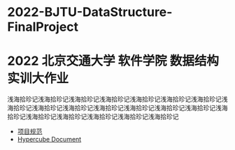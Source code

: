 # 2022-BJTU-DataStructure-FinalProject
# 2022 北京交通大学 软件学院 数据结构实训大作业

浅海拾珍记浅海拾珍记浅海拾珍记浅海拾珍记浅海拾珍记浅海拾珍记浅海拾珍记浅海拾珍记浅海拾珍记浅海拾珍记浅海拾珍记浅海拾珍记浅海拾珍记浅海拾珍记浅海拾珍记浅海拾珍记浅海拾珍记浅海拾珍记浅海拾珍记浅海拾珍记

* [项目规范](./document/项目规范.md)
* [Hypercube Document](./code/hypercube/README.md)